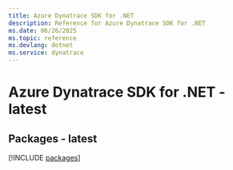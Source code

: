 ```yaml
---
title: Azure Dynatrace SDK for .NET
description: Reference for Azure Dynatrace SDK for .NET
ms.date: 06/26/2025
ms.topic: reference
ms.devlang: dotnet
ms.service: dynatrace
---
```

# Azure Dynatrace SDK for .NET - latest
## Packages - latest
[!INCLUDE [packages](dynatrace-index.md)]